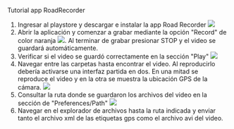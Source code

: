 Tutorial app RoadRecorder

1. Ingresar al playstore y descargar e instalar la app Road Recorder ![](https://i.imgur.com/hqLvzBG.jpg)
2. Abrir la aplicación y comenzar a grabar mediante la opción "Record" de color naranja ![](https://i.imgur.com/HglpwBS.jpg). Al terminar de grabar presionar STOP y el video se guardará automáticamente.
3. Verificar si el video se guardó correctamente en la sección "Play" ![](https://i.imgur.com/x7J3Hw5.jpg)
4. Navegar entre las carpetas hasta encontrar el video. Al reproducirlo debería activarse una interfaz partida en dos. En una mitad se reproduce el video y en la otra se muestra la ubicación GPS de la cámara. ![](https://i.imgur.com/wqMA6N5.jpg)
5. Consultar la ruta donde se guardaron los archivos del video en la sección de "Preferences/Path" ![](https://i.imgur.com/cU9kULO.jpg)
6. Navegar en el explorador de archivos hasta la ruta indicada y enviar tanto el archivo xml de las etiquetas gps como el archivo avi del video.
